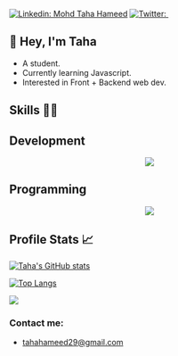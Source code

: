 [![Linkedin: Mohd Taha Hameed](https://img.shields.io/badge/-Mohd%20Taha%20Hameed-blue?style=flat-square&logo=Linkedin&logoColor=white&link=https://www.linkedin.com/in/mohd-taha-hameed-a89443200/)](https://www.linkedin.com/in/mohd-taha-hameed-a89443200/)
[![Twitter: ](https://img.shields.io/twitter/follow/tahahameed_?style=social)](https://twitter.com/tahahameed_)

## 👋 Hey, I'm Taha 
   - A student.
   - Currently learning Javascript.
   - Interested in Front + Backend web dev.


## Skills 👨‍💻

## Development  

<p align="center">
  <a href="https://skillicons.dev">
    <img src="https://skillicons.dev/icons?i=js,html,css,tailwind,react,firebase,mysql" />
  </a>
</p>


## Programming 
<p align="center">
  <a href="https://skillicons.dev">
    <img src="https://skillicons.dev/icons?i=c,python" />
  </a>
</p>


## Profile Stats 📈

[![Taha's GitHub stats](https://github-readme-stats.vercel.app/api?username=TahaHameed23&show_icons=true)](https://github.com/TahaHameed23/github-readme-stats)

[![Top Langs](https://github-readme-stats.vercel.app/api/top-langs/?username=TahaHameed23&layout=compact)](https://github.com/TahaHameed23)

![](https://github-readme-streak-stats.herokuapp.com/?user=TahaHameed23&theme=dark&hide_border=false)<br/>


### Contact me:
   - tahahameed29@gmail.com
